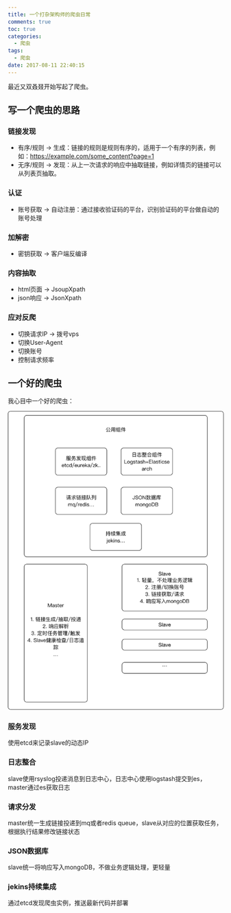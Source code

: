 ```yaml
---
title: 一个打杂架构师的爬虫日常
comments: true
toc: true
categories:
  - 爬虫
tags:
  - 爬虫
date: 2017-08-11 22:40:15
---
```

最近又双叒叕开始写起了爬虫。
<!-- more -->
## 写一个爬虫的思路

### 链接发现

* 有序/规则 -> 生成：链接的规则是规则有序的，适用于一个有序的列表，例如：https://example.com/some_content?page=1
* 无序/规则 -> 发现：从上一次请求的响应中抽取链接，例如详情页的链接可以从列表页抽取。

### 认证

* 账号获取 -> 自动注册：通过接收验证码的平台，识别验证码的平台做自动的账号处理

### 加解密

* 密钥获取 -> 客户端反编译

### 内容抽取

* html页面 -> JsoupXpath
* json响应 -> JsonXpath

### 应对反爬

* 切换请求IP -> 拨号vps
* 切换User-Agent
* 切换账号
* 控制请求频率

## 一个好的爬虫

我心目中一个好的爬虫：

![](/image/分布式爬虫.png)


### 服务发现

使用etcd来记录slave的动态IP
### 日志整合

slave使用rsyslog投递消息到日志中心，日志中心使用logstash提交到es，master通过es获取日志

### 请求分发

master统一生成链接投递到mq或者redis queue，slave从对应的位置获取任务，根据执行结果修改链接状态

### JSON数据库
slave统一将响应写入mongoDB，不做业务逻辑处理，更轻量

### jekins持续集成

通过etcd发现爬虫实例，推送最新代码并部署

